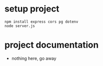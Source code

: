 # setup project
```
npm install express cors pg dotenv
node server.js
```
# project documentation
- nothing here, go away 